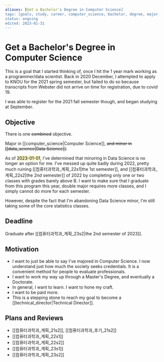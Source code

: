 ```yaml
---
aliases: [Get a Bachelor's Degree in Computer Science]
tags: [goals, study, career, computer_science, bachelor, degree, major, work, school, undergraduate, KNOU]
status: ongoing
edited: 2023-01-31
---
```


# Get a Bachelor's Degree in Computer Science
This is a goal that I started thinking of, once I hit the 1 year mark working as a programmer/data scientist. Back in 2020 December, I attempted to apply to KNOU for the 2021 spring semester, but failed to do so because transcripts from Webster did not arrive on time for registration, due to covid 19.

I was able to register for the 2021 fall semester though, and began studying at September.

## Objective
There is one ~~combined~~ objective.

Major in [[computer_science|Computer Science]], ~~and minor in [[data_science|Data Science]].~~

As of <mark style="background: #FFF3A3A6;">2023-01-01</mark>, I've determined that minoring in Data Science is no longer an option for me. I've messed up quite badly during 2022, pretty much ruining [[컴퓨터과학과_계획_22s1|the 1st semester]], and [[컴퓨터과학과_계획_22s2|the 2nd semester]] of 2022 by completing only one or two classes with grades barely above B. I want to make sure that I graduate from this program this year, double major requires more classes, and I simply cannot do more for each semester.

However, despite the fact that I'm abandoning Data Science minor, I'm still taking some of the core statistics classes.

## Deadline
Graduate after [[컴퓨터과학과_계획_23s2|the 2nd semester of 2023]].

## Motivation
- I want to just be able to say I've majored in Computer Science. I now understand just how much the society seeks credentials. It is a convenient method for people to evaluate professionals.
- I want to work my way up through a Master's Degree, and eventually a Doctorate.
- In general, I want to learn. I want to hone my craft.
- I want to be paid more.
- This is a stepping stone to reach my goal to become a [[technical_director|Technical Director]].

## Plans and Reviews
- [[컴퓨터과학과_계획_21s2]], [[컴퓨터과학과_후기_21s2]]
- [[컴퓨터과학과_계획_22s1]]
- [[컴퓨터과학과_계획_22s2]]
- [[컴퓨터과학과_계획_23s1]]
- [[컴퓨터과학과_계획_23s2]]